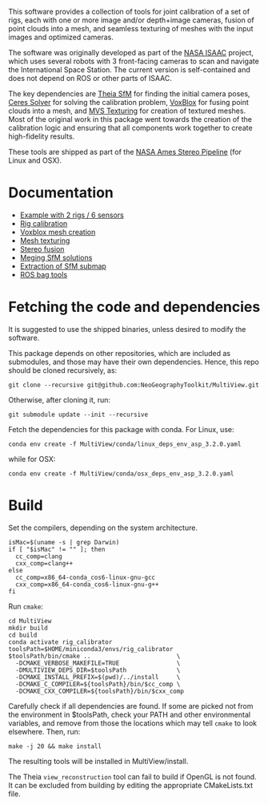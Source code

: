 This software provides a collection of tools for joint calibration of
a set of rigs, each with one or more image and/or depth+image cameras,
fusion of point clouds into a mesh, and seamless texturing of meshes
with the input images and optimized cameras.

The software was originally developed as part of the [NASA
ISAAC](https://github.com/nasa/isaac#readme) project, which uses 
several robots with 3 front-facing cameras to scan and navigate the
International Space Station. The current version is self-contained
and does not depend on ROS or other parts of ISAAC.

The key dependencies are [Theia SfM](https://github.com/sweeneychris/TheiaSfM) 
for finding the initial camera poses, [Ceres Solver](http://ceres-solver.org/)
for solving the calibration problem, [VoxBlox](https://github.com/ethz-asl/voxblox)
for fusing point clouds into a mesh, and
[MVS Texturing](https://github.com/nmoehrle/mvs-texturing) for creation of
textured meshes. Most of the original work in this package went
towards the creation of the calibration logic and ensuring that all
components work together to create high-fidelity results.

These tools are shipped as part of the [NASA Ames Stereo
Pipeline](https://github.com/NeoGeographyToolkit/StereoPipeline/releases)
(for Linux and OSX).

# Documentation
 * [Example with 2 rigs / 6 sensors](https://stereopipeline.readthedocs.io/en/latest/examples/sfm_iss.html)
 * [Rig calibration](https://stereopipeline.readthedocs.io/en/latest/tools/rig_calibrator.html)
 * [Voxblox mesh creation](https://stereopipeline.readthedocs.io/en/latest/tools/voxblox_mesh.html)
 * [Mesh texturing](https://stereopipeline.readthedocs.io/en/latest/tools/texrecon.html)
 * [Stereo fusion](https://stereopipeline.readthedocs.io/en/latest/tools/multi_stereo.html)
 * [Meging SfM solutions](https://stereopipeline.readthedocs.io/en/latest/tools/sfm_merge.html)
 * [Extraction of SfM submap](https://stereopipeline.readthedocs.io/en/latest/tools/sfm_submap.html)
 * [ROS bag tools](https://stereopipeline.readthedocs.io/en/latest/tools/ros.html)
 
# Fetching the code and dependencies

It is suggested to use the shipped binaries, unless desired to modify
the software.

This package depends on other repositories, which are included as
submodules, and those may have their own dependencies. Hence, this
repo should be cloned recursively, as:

    git clone --recursive git@github.com:NeoGeographyToolkit/MultiView.git

Otherwise, after cloning it, run:

    git submodule update --init --recursive

Fetch the dependencies for this package with conda. For Linux, use:

    conda env create -f MultiView/conda/linux_deps_env_asp_3.2.0.yaml

while for OSX:

    conda env create -f MultiView/conda/osx_deps_env_asp_3.2.0.yaml

# Build

Set the compilers, depending on the system architecture.

    isMac=$(uname -s | grep Darwin)
    if [ "$isMac" != "" ]; then
      cc_comp=clang
      cxx_comp=clang++
    else
      cc_comp=x86_64-conda_cos6-linux-gnu-gcc
      cxx_comp=x86_64-conda_cos6-linux-gnu-g++
    fi

Run ``cmake``:
    
    cd MultiView
    mkdir build
    cd build
    conda activate rig_calibrator
    toolsPath=$HOME/miniconda3/envs/rig_calibrator
    $toolsPath/bin/cmake ..                        \
      -DCMAKE_VERBOSE_MAKEFILE=TRUE                \
      -DMULTIVIEW_DEPS_DIR=$toolsPath              \
      -DCMAKE_INSTALL_PREFIX=$(pwd)/../install     \
      -DCMAKE_C_COMPILER=${toolsPath}/bin/$cc_comp \
      -DCMAKE_CXX_COMPILER=${toolsPath}/bin/$cxx_comp

Carefully check if all dependencies are found. If some are picked
not from the environment in $toolsPath, check your PATH and other
environmental variables, and remove from those the locations
which may tell ``cmake`` to look elsewhere. Then, run:

    make -j 20 && make install

The resulting tools will be installed in MultiView/install.

The Theia ``view_reconstruction`` tool can fail to build if OpenGL is
not found. It can be excluded from building by editing the appropriate
CMakeLists.txt file.
